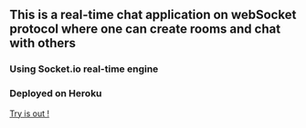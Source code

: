 ## This is a real-time chat application on webSocket protocol where one can create rooms and chat with others

### Using Socket.io real-time engine

### Deployed on Heroku

[Try is out !](https://chat-pot.herokuapp.com/)
